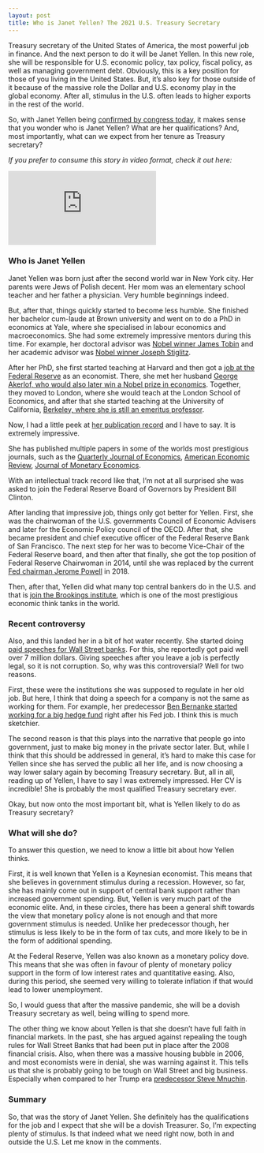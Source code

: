 ```yaml
---
layout: post
title: Who is Janet Yellen? The 2021 U.S. Treasury Secretary
---
```


Treasury secretary of the United States of America, the most powerful job in finance. And the next person to do it will be Janet Yellen. In this new role, she will be responsible for U.S. economic policy, tax policy, fiscal policy, as well as managing government debt. Obviously, this is a key position for those of you living in the United States. But, it’s also key for those outside of it because of the massive role the Dollar and U.S. economy play in the global economy. After all, stimulus in the U.S. often leads to higher exports in the rest of the world.

So, with Janet Yellen being [confirmed by congress today](https://apnews.com/article/senate-elections-confirmation-hearings-elections-janet-yellen-kamala-harris-c56546ba8f17286d4e6d168b32a45d0c), it makes sense that you wonder who is Janet Yellen? What are her qualifications?  And, most importantly, what can we expect from her tenure as Treasury secretary?

*If you prefer to consume this story in video format, check it out here:*

<div class="video-container">
  <iframe src="https://www.youtube.com/embed/7DkczQKrPiA" frameborder="0" allow="accelerometer; autoplay; encrypted-media; gyroscope; picture-in-picture" allowfullscreen></iframe>
</div>

### Who is Janet Yellen

Janet Yellen was born just after the second world war in New York city. Her parents were Jews of Polish decent. Her mom was an elementary school teacher and her father a physician. Very humble beginnings indeed.

But, after that, things quickly started to become less humble. She finished her bachelor cum-laude at Brown university and went on to do a PhD in economics at Yale, where she specialised in labour economics and macroeconomics. She had some extremely impressive mentors during this time. For example, her doctoral advisor was [Nobel winner James Tobin](https://www.nobelprize.org/prizes/economic-sciences/1981/tobin/facts/) and her academic advisor was [Nobel winner Joseph Stiglitz](https://www.nobelprize.org/prizes/economic-sciences/2001/stiglitz/facts/).

After her PhD, she first started teaching at Harvard and then got a [job at the Federal Reserve](https://www.federalreservehistory.org/people/janet-l-yellen) as an economist. There, she met her husband [George Akerlof, who would also later win a Nobel prize in economics](https://www.nobelprize.org/prizes/economic-sciences/2001/akerlof/facts/). Together, they moved to London, where she would teach at the London School of Economics, and after that she started teaching at the University of California, [Berkeley, where she is still an emeritus professor](https://haas.berkeley.edu/faculty/yellen-janet/).

Now, I had a little peek at [her publication record](https://ideas.repec.org/e/pye21.html) and I have to say. It is extremely impressive.

She has published multiple papers in some of the worlds most prestigious journals, such as the [Quarterly Journal of Economics](https://www.jstor.org/stable/1882925?seq=1#metadata_info_tab_contents), [American Economic Review](https://www.jstor.org/stable/1821349?casa_token=cywx2uGE32UAAAAA%3AD9MkHa6Z6et7rF550CgmjSHBbL1baHvV4rbSNron_XW89W-BAoCFEYdWKsn1B4B9vcJqtG3jCE9ZX_gXqGlAsI_Jlw-ixENNaF7uzpzj0LbsgkHirKA#metadata_info_tab_contents), [Journal of Monetary Economics](https://www.sciencedirect.com/science/article/abs/pii/0304393289900160).

With an intellectual track record like that, I’m not at all surprised she was asked to join the Federal Reserve Board of Governors by President Bill Clinton.

After landing that impressive job, things only got better for Yellen. First, she was the chairwoman of the U.S. governments Council of Economic Advisers and later for the Economic Policy council of the OECD. After that, she became president and chief executive officer of the Federal Reserve Bank of San Francisco. The next step for her was to become Vice-Chair of the Federal Reserve board, and then after that finally, she got the top position of Federal Reserve Chairwoman in 2014, until she was replaced by the current [Fed chairman Jerome Powell](https://www.federalreservehistory.org/people/jerome-h-powell) in 2018.  

Then, after that, Yellen did what many top central bankers do in the U.S. and that is [join the Brookings institute](https://www.brookings.edu/experts/janet-l-yellen/), which is one of the most prestigious economic think tanks in the world.

### Recent controversy

Also, and this landed her in a bit of hot water recently. She started doing [paid speeches for Wall Street banks](https://www.politico.com/news/2021/01/01/yellen-made-millions-in-wall-street-speeches-453223). For this, she reportedly got paid well over 7 million dollars. Giving speeches after you leave a job is perfectly legal, so it is not corruption. So, why was this controversial? Well for two reasons.

First, these were the institutions she was supposed to regulate in her old job. But here, I think that doing a speech for a company is not the same as working for them. For example, her predecessor [Ben Bernanke started working for a big hedge fund](https://www.citadel.com/news/dr-ben-bernanke-serve-senior-advisor-citadel/) right after his Fed job. I think this is much sketchier.

The second reason is that this plays into the narrative that people go into government, just to make big money in the private sector later. But, while I think that this should be addressed in general, it’s hard to make this case for Yellen since she has served the public all her life, and is now choosing a way lower salary again by becoming Treasury secretary.
But, all in all, reading up of Yellen, I have to say I was extremely impressed. Her CV is incredible! She is probably the most qualified Treasury secretary ever.

Okay, but now onto the most important bit, what is Yellen likely to do as Treasury secretary?

### What will she do?  

To answer this question, we need to know a little bit about how Yellen thinks.

First, it is well known that Yellen is a Keynesian economist. This means that she believes in government stimulus during a recession. However, so far, she has mainly come out in support of central bank support rather than increased government spending. But, Yellen is very much part of the economic elite. And, in these circles, there has been a general shift towards the view that monetary policy alone is not enough and that more government stimulus is needed. Unlike her predecessor though, her stimulus is less likely to be in the form of tax cuts, and more likely to be in the form of additional spending.

At the Federal Reserve, Yellen was also known as a monetary policy dove. This means that she was often in favour of plenty of monetary policy support in the form of low interest rates and quantitative easing. Also, during this period, she seemed very willing to tolerate inflation if that would lead to lower unemployment.

So, I would guess that after the massive pandemic, she will be a dovish Treasury secretary as well, being willing to spend more.

The other thing we know about Yellen is that she doesn’t have full faith in financial markets. In the past, she has argued against repealing the tough rules for Wall Street Banks that had been put in place after the 2008 financial crisis. Also, when there was a massive housing bubble in 2006, and most economists were in denial, she was warning against it.
This tells us that she is probably going to be tough on Wall Street and big business. Especially when compared to her Trump era [predecessor Steve Mnuchin](https://en.wikipedia.org/wiki/Steven_Mnuchin).

### Summary

So, that was the story of Janet Yellen. She definitely has the qualifications for the job and I expect that she will be a dovish Treasurer. So, I’m expecting plenty of stimulus.
Is that indeed what we need right now, both in and outside the U.S. Let me know in the comments.
